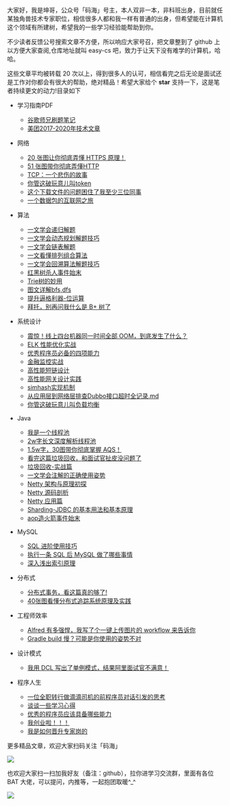 大家好，我是坤哥，公众号「码海」号主，本人双非一本，非科班出身，目前就任某独角兽技术专家职位，相信很多人都和我一样有普通的出身，但希望能在计算机这个领域有所建树，希望我的一些学习经验能帮助到你。

不少读者反馈公号搜索文章不方便，所以响应大家号召，把文章整到了 github 上以方便大家查阅,仓库地址就叫 easy-cs 吧，致力于让天下没有难学的计算机，哈哈。

这些文章平均被转载 20 次以上，得到很多人的认可，相信看完之后无论是面试还是工作对你都会有很大的帮助，绝对精品！希望大家给个 **star** 支持一下，这是笔者持续更文的动力!目录如下

* 学习指南PDF
  * [谷歌师兄刷题笔记](学习指南/谷歌师兄刷题笔记.md)
  * [美团2017-2020年技术文章](学习指南/美团2017-2020年技术文章.md)

* 网络
  * [20 张图让你彻底弄懂 HTTPS 原理！](网络/20张图让你彻底弄懂HTTPS原理.md)
  * [51 张图带你彻底弄懂HTTP](网络/51张图带你彻底弄懂HTTP.md)
  * [TCP：一个悲伤的故事](网络/TCP：一个悲伤的故事.md)
  * [你管这破玩意儿叫token](网络/你管这破玩意儿叫token.md)
  * [这个下载文件的问题困住了我至少三位同事](网络/这个下载文件的问题困住了我至少三位同事.md)
  * [一个数据包的互联网之旅](网络/一个数据包的互联网之旅.md)

* 算法
  * [一文学会递归解题](算法/一文学会递归解题.md)
  * [一文学会动态规划解题技巧](算法/一文学会动态规划解题技巧.md)
  * [一文学会链表解题](算法/一文学会链表解题.md)
  * [一文看懂排列组合算法](算法/一文看懂排列组合算法.md)
  * [一文学会回溯算法解题技巧](算法/一文学会回溯算法解题技巧.md)
  * [红黑树杀人事件始末](算法/红黑树杀人事件始末.md)
  * [Trie树的妙用](算法/Trie树的妙用.md)
  * [图文详解bfs,dfs](算法/图文详解bfs,dfs.md)
  * [提升逼格利器-位运算](算法/提升逼格利器-位运算.md)
  * [拜托，别再问我什么是 B+ 树了](算法/拜托，别再问我什么是B+树了.md)

  
* 系统设计
  * [震惊！线上四台机器同一时间全部 OOM，到底发生了什么？](系统设计/震惊！线上四台机器同一时间全部OOM，到底发生了什么？.md)
  * [ELK 性能优化实战](系统设计/ELK性能优化实战.md)
  * [优秀程序员必备的四项能力](系统设计/优秀程序员必备的四项能力.md)
  * [金融监控实战](系统设计/金融监控实战.md)
  * [高性能短链设计](系统设计/高性能短链设计.md)
  * [高性能网关设计实践](系统设计/高性能网关设计实践.md)
  * [simhash实现机制](系统设计/simhash实现机制.md)
  * [从应用层到网络层排查Dubbo接口超时全记录.md](系统设计/从应用层到网络层排查Dubbo接口超时全记录.md)
  * [你管这破玩意儿叫负载均衡](系统设计/你管这破玩意儿叫负载均衡.md)

* Java
  * [我是一个线程池](Java/我是一个线程池.md)
  * [2w字长文深度解析线程池](Java/2w字长文深度解析线程池.md)
  * [1.5w字，30图带你彻底掌握 AQS！](Java/1.5w字，30图带你彻底掌握AQS！.md)
  * [看完这篇垃圾回收，和面试官扯皮没问题了](Java/看完这篇垃圾回收，和面试官扯皮没问题了.md)
  * [垃圾回收-实战篇](Java/垃圾回收-实战篇.md)
  * [一文学会注解的正确使用姿势](Java/一文学会注解的正确使用姿势.md)
  * [Netty 架构与原理初探](Java/Netty架构与原理初探.md)
  * [Netty 源码剖析](Java/Netty源码剖析.md)
  * [Netty 应用篇](Java/Netty应用篇.md)
  * [Sharding-JDBC 的基本用法和基本原理](Java/Sharding-JDBC的基本用法和基本原理.md)
  * [aop造火箭事件始末](Java/aop造火箭事件始末.md)

* MySQL
  * [SQL 进阶使用技巧](MySQL/SQL进阶使用技巧.md)
  * [执行一条 SQL 后 MySQL 做了哪些事情](MySQL/执行一条SQL后MySQL做了哪些事情.md)
  * [深入浅出索引原理](MySQL/深入浅出索引原理.md)

* 分布式
  * [分布式事务，看这篇真的够了!](分布式/分布式事务，看这篇真的够了!.md)
  * [40张图看懂分布式追踪系统原理及实践](分布式/40张图看懂分布式追踪系统原理及实践.md)

* 工程师效率
  * [Alfred 有多强悍，我写了个一键上传图片的 workflow 来告诉你](工程师效率/Alfred有多强悍，我写了个一键上传图片的workflow来告诉你.md)
  * [Gradle build 慢？可能是你使用的姿势不对](工程师效率/Gradlebuild慢？可能是你使用的姿势不对.md)

* 设计模式
  * [我用 DCL 写出了单例模式，结果阿里面试官不满意！](设计模式/我用DCL写出了单例模式，结果阿里面试官不满意！.md)
  
* 程序人生
  * [一位全职转行做滴滴司机的前程序员对话引发的思考](程序人生/一位全职转行做滴滴司机的前程序员对话引发的思考.md)
  * [谈谈一些学习心得](程序人生/谈谈一些学习心得.md)
  * [优秀的程序员应该具备哪些能力](程序人生/优秀的程序员应该具备哪些能力.md)
  * [我创业啦！！！](程序人生/我创业啦!!!.md)
  * [我是如何晋升专家岗的](程序人生/我是如何晋升专家岗的.md)
  
  
更多精品文章，欢迎大家扫码关注「码海」

![](https://img-blog.csdnimg.cn/img_convert/d76cfc5e4491337809ee84e867ec0632.png)

也欢迎大家扫一扫加我好友（备注：github），拉你进学习交流群，里面有各位 BAT 大佬，可以提问，内推等，一起抱团取暖^_^

![](https://p3-juejin.byteimg.com/tos-cn-i-k3u1fbpfcp/56e1ace5f7a54065ae43b74febb5c189~tplv-k3u1fbpfcp-zoom-1.image)
